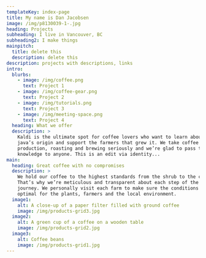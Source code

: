 ```yaml
---
templateKey: index-page
title: My name is Dan Jacobsen
image: /img/p8130039-1-.jpg
heading: Projects
subheading: I live in Vancouver, BC
subheading2: I make things
mainpitch:
  title: delete this
  description: delete this
description: projects with descriptions, links
intro:
  blurbs:
    - image: /img/coffee.png
      text: Project 1
    - image: /img/coffee-gear.png
      text: Project 2
    - image: /img/tutorials.png
      text: Project 3
    - image: /img/meeting-space.png
      text: Project 4
  heading: What we offer
  description: >
    Kaldi is the ultimate spot for coffee lovers who want to learn about their
    java’s origin and support the farmers that grew it. We take coffee
    production, roasting and brewing seriously and we’re glad to pass that
    knowledge to anyone. This is an edit via identity...
main:
  heading: Great coffee with no compromises
  description: >
    We hold our coffee to the highest standards from the shrub to the cup.
    That’s why we’re meticulous and transparent about each step of the coffee’s
    journey. We personally visit each farm to make sure the conditions are
    optimal for the plants, farmers and the local environment.
  image1:
    alt: A close-up of a paper filter filled with ground coffee
    image: /img/products-grid3.jpg
  image2:
    alt: A green cup of a coffee on a wooden table
    image: /img/products-grid2.jpg
  image3:
    alt: Coffee beans
    image: /img/products-grid1.jpg
---
```

